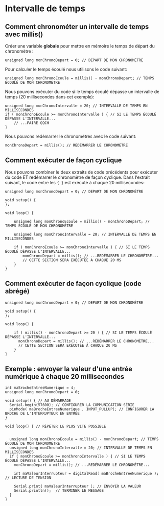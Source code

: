 # Intervalle de temps

## Comment chronométer un intervalle de temps avec millis()

Créer une variable **globale** pour mettre en mémoire le temps de départ du chronomètre :
```arduino
unsigned long monChronoDepart = 0; // DEPART DE MON CHRONOMÈTRE
```

Pour calculer le temps écoulé nous utilisons le code suivant:
```arduino
unsigned long monChronoEcoule = millis() - monChronoDepart; // TEMPS ÉCOULÉ DE MON CHRONOMÈTRE
```

Nous pouvons exécuter du code si le temps écoulé dépasse un intervalle de temps (20 millisecondes dans cet exemple):
```arduino
unsigned long monChronoIntervalle = 20; // INTERVALLE DE TEMPS EN MILLISECONDES
if ( monChronoEcoule >= monChronoIntervalle ) { // SI LE TEMPS ÉCOULÉ DÉPASSE L'INTERVALLE...
	// ...FAIRE QQCH 
}
```

Nous pouvons redémarrer le chronomètres avec le code suivant:
```arduino
monChronoDepart = millis(); // REDÉMARRER LE CHRONOMÈTRE
```

## Comment exécuter de façon cyclique

Nous pouvons combiner le deux extraits de code précédents pour exécuter du code ET redémarrer le chronomètre de façon cyclique. Dans l'extrait suivant, le code entre les `{ }` est exécuté à chaque 20 millisecondes:
```arduino
unsigned long monChronoDepart = 0; // DEPART DE MON CHRONOMÈTRE

void setup() { 
};

void loop() {

    unsigned long monChronoEcoule = millis() - monChronoDepart; // TEMPS ÉCOULÉ DE MON CHRONOMÈTRE

    unsigned long monChronoIntervalle = 20; // INTERVALLE DE TEMPS EN MILLISECONDES

    if ( monChronoEcoule >= monChronoIntervalle ) { // SI LE TEMPS ÉCOULÉ DÉPASSE L'INTERVALLE...
    	monChronoDepart = millis(); // ...REDÉMARRER LE CHRONOMÈTRE...
    	// CETTE SECTION SERA EXÉCUTÉE À CHAQUE 20 MS
    }
}
```

## Comment exécuter de façon cyclique (code abrégé)

```arduino
unsigned long monChronoDepart = 0; // DEPART DE MON CHRONOMÈTRE

void setup() { 
};

void loop() {

    if ( millis() - monChronoDepart >= 20 ) { // SI LE TEMPS ÉCOULÉ DÉPASSE L'INTERVALLE...
      monChronoDepart = millis(); // ...REDÉMARRER LE CHRONOMÈTRE...
      // CETTE SECTION SERA EXÉCUTÉE À CHAQUE 20 MS
    }
}
```


## Exemple : envoyer la valeur d'une entrée numérique à chaque 20 millisecondes
```arduino
int maBrocheEntreeNumerique = 4;
unsigned long monChronoDepart = 0;

void setup() { // AU DÉMARRAGE
  Serial.begin(57600); // CONFIGURER LA COMMUNICATION SÉRIE
  pinMode( maBrocheEntreeNumerique , INPUT_PULLUP); // CONFIGURER LA BROCHE DE L'INTERRUPTEUR EN ENTRÉE
}

void loop() { // RÉPÉTER LE PLUS VITE POSSIBLE
  

  unsigned long monChronoEcoule = millis() - monChronoDepart; // TEMPS ÉCOULÉ DE MON CHRONOMÈTRE
  unsigned long monChronoIntervalle = 20; // INTERVALLE DE TEMPS EN MILLISECONDES
  if ( monChronoEcoule >= monChronoIntervalle ) { // SI LE TEMPS ÉCOULÉ DÉPASSE L'INTERVALLE...
    monChronoDepart = millis(); // ...REDÉMARRER LE CHRONOMÈTRE...
    
    int maValeurInterrupteur = digitalRead( maBrocheEntreeNumerique ); // LECTURE DE TENSION

    Serial.print( maValeurInterrupteur ); // ENVOYER LA VALEUR
    Serial.println();  // TERMINER LE MESSAGE
  }
}
```